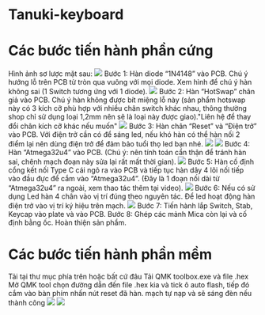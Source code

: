 # Tanuki-keyboard
# Các bước tiến hành phần cứng
Hình ảnh sơ lược mặt sau:
<img src="https://i.imgur.com/ebwRzg7.jpg">
Bước 1: Hàn diode “1N4148” vào PCB. Chú ý hướng lỗ trên PCB từ tròn qua vuông với mọi diode. Xem hình để chú ý hàn không sai (1 Switch tương ứng với 1 diode).
<img src= "https://i.imgur.com/GZ275kG.jpg">
Bước 2: Hàn “HotSwap” chân giả vào PCB. Chú ý hàn không được bít miệng lỗ này (sản phẩm hotswap này có 3 kích cỡ phù hợp với nhiều chân switch khác nhau, thông thường shop chỉ sử dụng loại 1,2mm nên sẽ là loại này được giao)."Liên hệ để thay đổi chân kích cỡ khác nếu muốn"
<img src= "https://i.imgur.com/F12cctS.jpg">
Bước 3: Hàn chân “Reset” và “Điện trở” vào PCB. Với điện trở cần có để sáng led, nếu khó hàn có thể hàn nối 2 điểm lại nên dùng điện trở để đảm bảo tuổi thọ led bạn nhé.
<img src= "https://i.imgur.com/Bt5iDG3.jpg">
<img src= "https://i.imgur.com/vs4g9g9.jpg">
Bước 4: Hàn “Atmega32u4” vào PCB. (Chú ý: nên tính toán cẩn thận để tránh hàn sai, chênh mạch đoạn này sửa lại rất mất thời gian).
<img src= "https://i.imgur.com/VoFa7gl.jpg">
Bước 5: Hàn cố định cổng kết nối Type C cái ngõ ra vào PCB và tiếp tục hàn dây 4 lõi nối tiếp vào đầu đực để cắm vào “Atmega32u4”. (Đây là 1 đoạn nối dài từ “Atmega32u4” ra ngoài, xem thao tác thêm tại video).
<img src= "https://i.imgur.com/6z75f27.jpg">
Bước 6: Nếu có sử dụng Led hàn 4 chân vào vị trí đúng theo nguyên tác. Để led hoạt động hàn điện trở vào vị trí ký hiệu trên mạch.
<img src= "https://i.imgur.com/gPyoFrz.jpg">
Bước 7: Tiến hành lắp Switch, Stab, Keycap vào plate và vào PCB.
Bước 8: Ghép các mảnh Mica còn lại và cố định bằng ốc. Hoàn thiện sản phẩm.
# Các bước tiến hành phần mềm
Tải tại thư mục phía trên hoặc bất cứ đâu
Tải QMK toolbox.exe và file .hex
Mở QMK tool chọn đường dẫn đến file .hex kia và tick ô auto flash, tiếp đó cắm vào bàn phím nhấn nút reset đã hàn. mạch tự nạp và sẽ sáng đèn nếu thành công
<img src= "https://i.imgur.com/IACbN81.png">
<img src= "https://i.imgur.com/COUEOaN.png">
